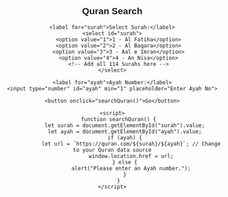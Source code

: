 <!DOCTYPE html>
<html lang="en">
<head>
    <meta charset="UTF-8">
    <meta name="viewport" content="width=device-width, initial-scale=1.0">
    <title>Quran Search</title>
    <style>
        body { font-family: Arial, sans-serif; text-align: center; }
        select, input, button { margin: 10px; padding: 5px; }
    </style>
</head>
<body>
    <h2>Quran Search</h2>
    
    <label for="surah">Select Surah:</label>
    <select id="surah">
        <option value="1">1 - Al Fatiha</option>
        <option value="2">2 - Al Baqara</option>
        <option value="3">3 - Aal e Imran</option>
        <option value="4">4 - An Nisa</option>
        <!-- Add all 114 Surahs here -->
    </select>
    
    <label for="ayah">Ayah Number:</label>
    <input type="number" id="ayah" min="1" placeholder="Enter Ayah No">
    
    <button onclick="searchQuran()">Go</button>
    
    <script>
        function searchQuran() {
            let surah = document.getElementById("surah").value;
            let ayah = document.getElementById("ayah").value;
            if (ayah) {
                let url = `https://quran.com/${surah}/${ayah}`; // Change to your Quran data source
                window.location.href = url;
            } else {
                alert("Please enter an Ayah number.");
            }
        }
    </script>
</body>
</html>
